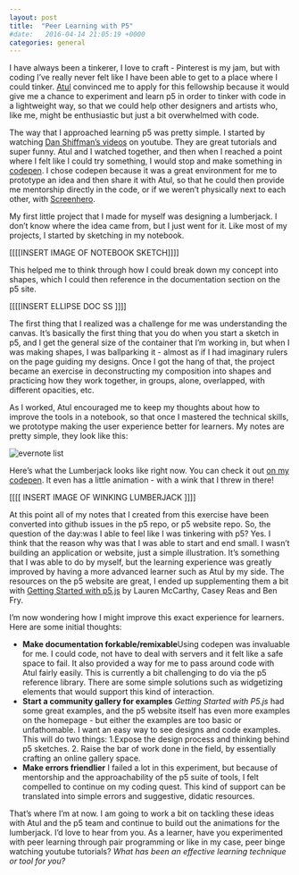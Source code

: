 ```yaml
---
layout: post
title:  "Peer Learning with P5"
#date:   2016-04-14 21:05:19 +0000
categories: general
---
```


I have always been a tinkerer, I love to craft - Pinterest is my jam, but with coding I’ve really never felt like I have been able to get to a place where I could tinker. [Atul](https://twitter.com/toolness) convinced me to apply for this fellowship because it would give me a chance to experiment and learn p5 in order to tinker with code in a lightweight way, so that we could help other designers and artists who, like me, might be enthusiastic but just a bit overwhelmed with code. 

The way that I approached learning p5 was pretty simple. I started by watching [Dan Shiffman’s videos](https://www.youtube.com/watch?v=8j0UDiN7my4&index=1&list=PLRqwX-V7Uu6Zy51Q-x9tMWIv9cueOFTFAhttps://www.youtube.com/watch?v=8j0UDiN7my4&index=1&list=PLRqwX-V7Uu6Zy51Q-x9tMWIv9cueOFTFA) on youtube. They are great tutorials and super funny. Atul and I watched together, and then when I reached a point where I felt like I could try something, I would stop and make something in [codepen](http://codepen.io/). I chose codepen because it was a great environment for me to prototype an idea and then share it with Atul, so that he could then provide me mentorship directly in the code, or if we weren’t physically next to each other, with [Screenhero](https://screenhero.com/).  

My first little project that I made for myself was designing a lumberjack. I don’t know where the idea came from, but I just went for it. Like most of my projects, I started by sketching in my notebook. 

[[[[INSERT IMAGE OF NOTEBOOK SKETCH]]]]

This helped me to think through how I could break down my concept into shapes, which I could then reference in the documentation section on the p5 site. 

[[[[INSERT ELLIPSE DOC SS ]]]]

The first thing that I realized was a challenge for me was understanding the canvas. It’s basically the first thing that you do when you start a sketch in p5, and I get the general size of the container that I’m working in, but when I was making shapes, I was ballparking it - almost as if I had imaginary rulers on the page guiding my designs. Once I got the hang of that, the project became an exercise in deconstructing my composition into shapes and practicing how they work together, in groups, alone, overlapped, with different opacities, etc. 

As I worked, Atul encouraged me to keep my thoughts about how to improve the tools in a notebook, so that once I mastered the technical skills, we prototype making the user experience better for learners. My notes are pretty simple, they look like this: 

![evernote list](https://github.com/toolness/friendly-error-fellowship/blob/gh-pages/assets/images/evernote.png)

Here’s what the Lumberjack looks like right now. You can check it out [on my codepen](http://codepen.io/iamjessklein/pen/wGJMLE?editors=0010). It even has a little animation - with a wink that I threw in there! 

[[[[ INSERT IMAGE OF WINKING LUMBERJACK ]]]]

At this point all of my notes that I created from this exercise have been converted into github issues in the p5 repo, or p5 website repo.  So, the question of the day:was I able to feel like I was tinkering with p5? Yes. I think that the reason why was that I was able to start and end small. I wasn’t building an application or website, just a simple illustration. It’s something that I was able to do by myself, but the learning experience was greatly improved by having a more advanced learner such as Atul by my side. The resources on the p5 website are great, I ended up supplementing them a bit with [Getting Started with p5.js](http://shop.oreilly.com/product/0636920032076.do) by Lauren McCarthy, Casey Reas and Ben Fry. 

I’m now wondering how I might improve this exact experience for learners. Here are some initial thoughts:

<ul>
<li><strong>Make documentation forkable/remixable</strong>Using codepen was invaluable for me. I could code, not have to deal with servers and it felt like a safe space to fail. It also provided a way for me to pass around code with Atul fairly easily. This is currently a bit challenging to do via the p5 reference library. There are some simple solutions such as widgetizing elements that would support this kind of interaction.
</li>

<li><strong>Start a community gallery for examples</strong> <em>Getting Started with P5.js</em> had some great examples, and the p5 website itself has even more examples on the homepage - but either the examples are too basic or unfathomable. I want an easy way to see designs and code examples. This will do two things: 1.Expose the design process and thinking behind p5 sketches. 2. Raise the bar of work done in the field, by essentially crafting an online gallery space.
</li>

<li><strong>Make errors friendlier</strong> I failed a lot in this experiment, but because of mentorship and the approachability of the p5 suite of tools, I felt compelled to continue on my coding quest. This kind of support can be translated into simple errors and suggestive, didatic resources. 
</li>
</ul>

That’s where I’m at now. I am going to work a bit on tackling these ideas with Atul and the p5 team and continue to build out the animations for the lumberjack. I’d love to hear from you. As a learner, have you experimented with peer learning through pair programming or like in my case, peer binge watching youtube tutorials? <em>What has been an effective learning technique or tool for you?</em>


